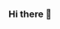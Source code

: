 ### Hi there 👋

<!--
**KOWITI123/KOWITI123** is a ✨ _special_ ✨ repository because its `README.md` (this file) appears on your GitHub profile.

Here are some ideas to get you started:

- 🔭 I’m currently working on AI/ML
- 🌱 I’m currently learning Rust
- 👯 I’m looking to collaborate on projects
- 🤔 I’m looking for help with ...
- 💬 Ask me about anything you need help with
- 📫 How to reach me: allankowiti55@gmail.com
- 😄 Pronouns: he/him
- ⚡ Fun fact: The world is a sphere!
-->

